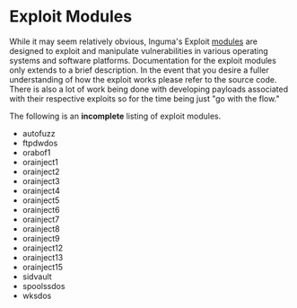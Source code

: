 # Exploit Modules #

While it may seem relatively obvious, Inguma's Exploit [modules](ModuleCategories.md) are designed to exploit and manipulate vulnerabilities in various operating systems and software platforms. Documentation for the exploit modules only extends to a brief description. In the event that you desire a fuller understanding of how the exploit works please refer to the source code. There is also a lot of work being done with developing payloads associated with their respective exploits so for the time being just "go with the flow."

The following is an **incomplete** listing of exploit modules.

  * autofuzz
  * ftpdwdos
  * orabof1
  * orainject1
  * orainject2
  * orainject3
  * orainject4
  * orainject5
  * orainject6
  * orainject7
  * orainject8
  * orainject9
  * orainject12
  * orainject13
  * orainject15
  * sidvault
  * spoolssdos
  * wksdos